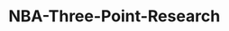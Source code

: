# NBA-Three-Point-Research
<script src="https://www.example.com/javascripts/api/tableau-2.js"></script>
<div id="tableauViz"></div>
